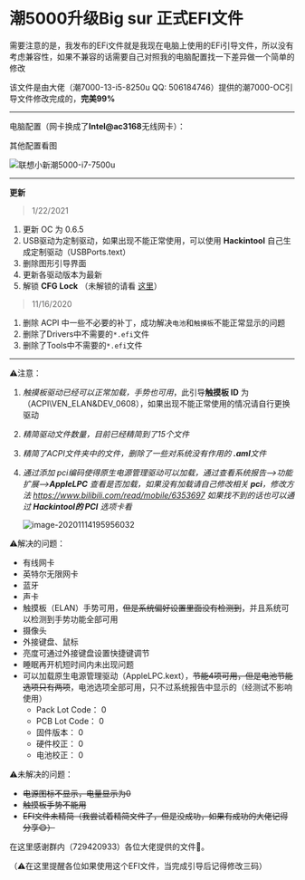 # 潮5000升级Big sur 正式EFI文件

需要注意的是，我发布的EFi文件就是我现在电脑上使用的EFi引导文件，所以没有考虑兼容性，如果不兼容的话需要自己对照我的电脑配置找一下差异做一个简单的修改

该文件是由大佬（潮7000-13-i5-8250u QQ: 506184746）提供的潮7000-OC引导文件修改完成的，**完美99%**

------

电脑配置（网卡换成了**Intel@ac3168**无线网卡）：

其他配置看图

![联想小新潮5000-i7-7500u](https://gitee.com/masonsxu/cloudimg/raw/master//img/%E8%81%94%E6%83%B3%E5%B0%8F%E6%96%B0%E6%BD%AE5000-i7-7500u.jpg)

------

**更新**

> 1/22/2021

1. 更新 OC 为 0.6.5
2. USB驱动为定制驱动，如果出现不能正常使用，可以使用 **Hackintool** 自己生成定制驱动（USBPorts.text）
3. 删除图形引导界面
4. 更新各驱动版本为最新
5. 解锁 **CFG Lock** （未解锁的请看 [这里](https://blog.csdn.net/one_a_xiaobai/article/details/109705321)）

> 11/16/2020

1. 删除 ACPI 中一些不必要的补丁，成功解决`电池`和`触摸板`不能正常显示的问题
2. 删除了Drivers中不需要的`*.efi`文件
3. 删除了Tools中不需要的`*.efi`文件

------

⚠️注意：

1. *触摸板驱动已经可以正常加载，手势也可用*，此引导**触摸板 ID** 为（ACPI\VEN_ELAN&DEV_0608），如果出现不能正常使用的情况请自行更换驱动

2. *精简驱动文件数量，目前已经精简到了15个文件*

3. *精简了ACPI文件夹中的文件，删除了一些对系统没有作用的 **.aml**文件*

4. *通过添加 pci编码使得原生电源管理驱动可以加载，通过查看系统报告—>功能扩展—>**AppleLPC** 查看是否加载，如果没有加载请自己修改相关  **pci**，修改方法 https://www.bilibili.com/read/mobile/6353697 如果找不到的话也可以通过 **Hackintool的 PCI** 选项卡看*

   <img src="https://gitee.com/masonsxu/cloudimg/raw/master//img/image-20201114195956032.png" alt="image-20201114195956032"  />

⚠️解决的问题：

- 有线网卡
- 英特尔无限网卡
- 蓝牙
- 声卡
- 触摸板（ELAN）手势可用，~~但是系统偏好设置里面没有检测到~~，并且系统可以检测到手势功能全部可用
- 摄像头
- 外接键盘、鼠标
- 亮度可通过外接键盘设置快捷键调节
- 睡眠再开机短时间内未出现问题
- 可以加载原生电源管理驱动（AppleLPC.kext），~~节能4项可用，但是电池节能选项只有两项~~，电池选项全部可用，只不过系统报告中显示的（经测试不影响使用）
  - Pack Lot Code：	0
  - PCB Lot Code：	0
  -  固件版本：	0
  -  硬件校正：	0
  -  电池校正：	0

⚠️未解决的问题：

- ~~电源图标不显示，电量显示为0~~
- ~~触摸板手势不能用~~
- ~~EFI文件未精简（我尝试着精简文件了，但是没成功，如果有成功的大佬记得分享😄）~~

在这里感谢群内（729420933）各位大佬提供的文件🙏。

（⚠️在这里提醒各位如果使用这个EFI文件，当完成引导后记得修改三码）


